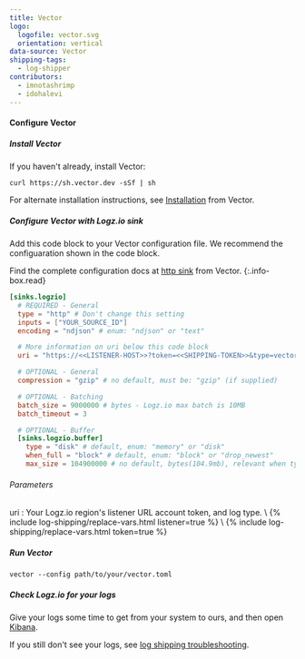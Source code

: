 ```yaml
---
title: Vector
logo:
  logofile: vector.svg
  orientation: vertical
data-source: Vector
shipping-tags:
  - log-shipper
contributors:
  - imnotashrimp
  - idohalevi
---
```


#### Configure Vector

<div class="tasklist">

##### Install Vector

If you haven't already, install Vector:

```shell
curl https://sh.vector.dev -sSf | sh
```

For alternate installation instructions,
see [Installation](https://docs.vector.dev/setup/installation) from Vector.

##### Configure Vector with Logz.io sink

Add this code block to your Vector configuration file.
We recommend the configuaration shown in the code block.

Find the complete configuration docs
at [http sink](https://docs.vector.dev/usage/configuration/sinks/http) from Vector.
{:.info-box.read}

```toml
[sinks.logzio]
  # REQUIRED - General
  type = "http" # Don't change this setting
  inputs = ["YOUR_SOURCE_ID"]
  encoding = "ndjson" # enum: "ndjson" or "text"

  # More information on uri below this code block
  uri = "https://<<LISTENER-HOST>>?token=<<SHIPPING-TOKEN>>&type=vector"

  # OPTIONAL - General
  compression = "gzip" # no default, must be: "gzip" (if supplied)

  # OPTIONAL - Batching
  batch_size = 9000000 # bytes - Logz.io max batch is 10MB
  batch_timeout = 3

  # OPTIONAL - Buffer
  [sinks.logzio.buffer]
    type = "disk" # default, enum: "memory" or "disk"
    when_full = "block" # default, enum: "block" or "drop_newest"
    max_size = 104900000 # no default, bytes(104.9mb), relevant when type = "disk"
```

###### Parameters

uri <span class="required-param"></span>
: Your Logz.io region's listener URL account token, and log type. \\
  {% include log-shipping/replace-vars.html listener=true %} \\
  {% include log-shipping/replace-vars.html token=true %}

##### Run Vector

```shell
vector --config path/to/your/vector.toml
```

##### Check Logz.io for your logs

Give your logs some time to get from your system to ours, and then open [Kibana](https://app.logz.io/#/dashboard/kibana).

If you still don't see your logs, see [log shipping troubleshooting]({{site.baseurl}}/user-guide/log-shipping/log-shipping-troubleshooting.html).

</div>
